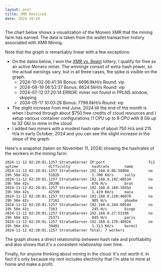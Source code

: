 ```yaml
---
layout: post
title: XMR Received
date: 2024-10-29
---
```

<script src="https://cdnjs.cloudflare.com/ajax/libs/PapaParse/5.3.0/papaparse.min.js"></script>
<script src="https://cdn.jsdelivr.net/npm/apexcharts"></script>
<script src="/assets/js/XMRReceived.js"></script>

The chart below shows a visualization of the Monero XMR that the mining farm has earned. The data is taken from the wallet transaction history associated with XMR Mining.

<div id="wrapper">
  <div id="areaChart">
  </div>
  <div id="barChart">
  </div>
 </div>

Note that the graph is remarkably linear with a few exceptions:

* On the dates below, I won the [XMR vs. Beast](https://xmrvsbeast.com/) lottery; I qualify for free as an active Monero miner. The *winnings* consist of extra hash power, so the actual earnings vary, but in all three cases, the spike is visible on the graph.
  * 2024-10-02 06:41:36	Bonus: 6696.8kH/s	Round: vip
  * 2024-08-19 06:53:37	Bonus: 6624.5kH/s	Round: vip
  * 2024-07-12 07:20:14 ERROR: miner not found in PPLNS window, skipping
  * 2024-05-17 10:03:26	Bonus: 7798.6kH/s	Round: vip
* The slight increase from mid June, 2024 till the end of the month is when I burned through about $750 free credits of cloud resources and I setup various container configurations (1 CPU up to 8 CPU with 8 Gb up to 32 Gb) to mine in the cloud.
* I added two miners with a modest hash rate of about 750 H/s and 215 H/a in early October, 2024 and you can see the slight increase in the slope of the graph.

Here's a snapshot (taken on November 11, 2024) showing the hashrates of the workers in the mining farm:
```
2024-11-12 02:20:01.1257 StratumServer IP:port                    TLS    uptime              difficulty          hashrate       name
2024-11-12 02:20:01.1257 StratumServer 192.168.0.86:58904         no     19h 56m 42s         51026               1.700 KH/s     sally
2024-11-12 02:20:01.1257 StratumServer 192.168.0.192:48534        no     19h 56m 42s         20296               676 H/s        brat
2024-11-12 02:20:01.1257 StratumServer 192.168.0.169:35654        no     19h 56m 42s         42599               1.419 KH/s     maia
2024-11-12 02:20:01.1257 StratumServer 192.168.0.220:46078        no     19h 56m 42s         27161               905 H/s        phoebe
2024-11-12 02:20:01.1257 StratumServer 192.168.0.244:60544        no     19h 56m 42s         7363                245 H/s        bingo
2024-11-12 02:20:01.1257 StratumServer 192.168.0.27:53106         no     19h 56m 42s         25371               845 H/s        paris
2024-11-12 02:20:01.1257 StratumServer 192.168.0.176:40924        no     19h 56m 43s         39401               1.313 KH/s     kermit
2024-11-12 02:20:01.1257 StratumServer Total: 7 workers
```

The graph shows a direct relationship between hash rate and profitability and also shows that it's a consistent relationship over time.

Finally, for anyone thinking about mining in the cloud: It's not worth it. In fact it's only because my rent includes electricity that I'm able to mine at home and make a profit.


